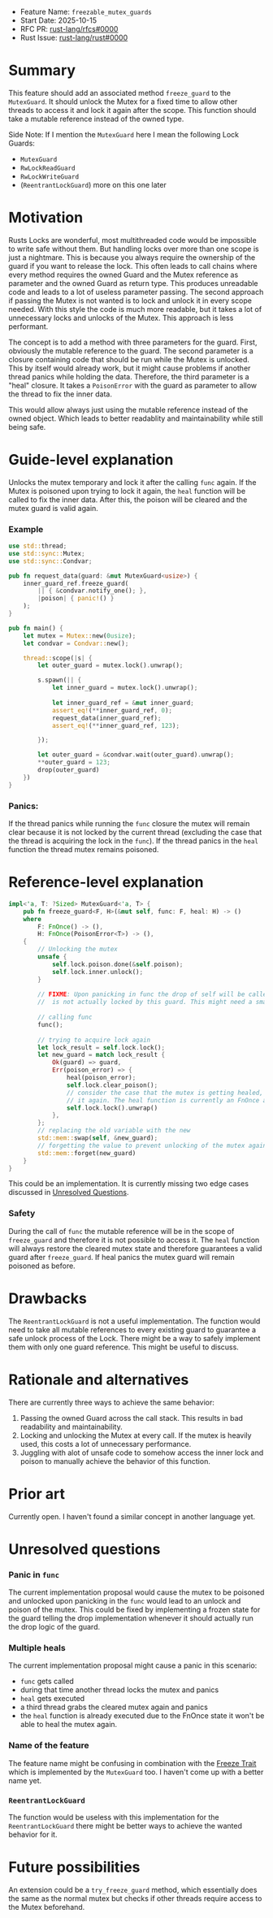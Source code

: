 - Feature Name: `freezable_mutex_guards`
- Start Date: 2025-10-15
- RFC PR: [rust-lang/rfcs#0000](https://github.com/rust-lang/rfcs/pull/0000)
- Rust Issue: [rust-lang/rust#0000](https://github.com/rust-lang/rust/issues/0000)

# Summary
[summary]: #summary

This feature should add an associated method `freeze_guard` to the `MutexGuard`. It should unlock the Mutex for a fixed
time to allow other threads to access it and lock it again after the scope. This function should take a mutable
reference instead of the owned type.

Side Note: If I mention the `MutexGuard` here I mean the following Lock Guards:
 - `MutexGuard`
 - `RwLockReadGuard`
 - `RwLockWriteGuard`
 - (`ReentrantLockGuard`) more on this one later


# Motivation
[motivation]: #motivation

Rusts Locks are wonderful, most multithreaded code would be impossible to write safe without them. But handling locks
over more than one scope is just a nightmare. This is because you always require the ownership of the guard if you want
to release the lock. This often leads to call chains where every method requires the owned Guard and the Mutex reference
as parameter and the owned Guard as return type. This produces unreadable code and leads to a lot of useless parameter
passing. The second approach if passing the Mutex is not wanted is to lock and unlock it in every scope needed. With
this style the code is much more readable, but it takes a lot of unnecessary locks and unlocks of the Mutex. This
approach is less performant.

The concept is to add a method with three parameters for the guard. First, obviously the mutable reference to the guard.
The second parameter is a closure containing code that should be run while the Mutex is unlocked. This by itself would
already work, but it might cause problems if another thread panics while holding the data. Therefore, the third
parameter is a "heal" closure. It takes a `PoisonError` with the guard as parameter to allow the thread to fix the inner
data.

This would allow always just using the mutable reference instead of the owned object. Which leads to better readablity
and maintainability while still being safe.

# Guide-level explanation
[guide-level-explanation]: #guide-level-explanation

Unlocks the mutex temporary and lock it after the calling `func` again. If the Mutex is poisoned upon trying to lock it 
again, the `heal` function will be called to fix the inner data. After this, the poison will be cleared and the mutex 
guard is valid again.

### Example

```rust
use std::thread;
use std::sync::Mutex;
use std::sync::Condvar;

pub fn request_data(guard: &mut MutexGuard<usize>) {
    inner_guard_ref.freeze_guard(
        || { &condvar.notify_one(); },
        |poison| { panic!() }
    );
}

pub fn main() {
    let mutex = Mutex::new(0usize);
    let condvar = Condvar::new();

    thread::scope(|s| {
        let outer_guard = mutex.lock().unwrap();

        s.spawn(|| {
            let inner_guard = mutex.lock().unwrap();
            
            let inner_guard_ref = &mut inner_guard;
            assert_eq!(**inner_guard_ref, 0);
            request_data(inner_guard_ref);
            assert_eq!(**inner_guard_ref, 123);

        });

        let outer_guard = &condvar.wait(outer_guard).unwrap();
        **outer_guard = 123;
        drop(outer_guard)
    })
}
```

### Panics:

If the thread panics while running the `func` closure the mutex will remain clear because it is not locked by the
current thread (excluding the case that the thread is acquiring the lock in the `func`). If the thread panics in the
`heal` function the thread mutex remains poisoned.

# Reference-level explanation
[reference-level-explanation]: #reference-level-explanation

```rust
impl<'a, T: ?Sized> MutexGuard<'a, T> {
    pub fn freeze_guard<F, H>(&mut self, func: F, heal: H) -> () 
    where
        F: FnOnce() -> (),
        H: FnOnce(PoisonError<T>) -> (),
    {
        // Unlocking the mutex
        unsafe {
            self.lock.poison.done(&self.poison);
            self.lock.inner.unlock();
        }
        
        // FIXME: Upon panicking in func the drop of self will be called which will lead to problems because the mutex
        //  is not actually locked by this guard. This might need a small change in the drop logic of the guard.
        
        // calling func
        func();
        
        // trying to acquire lock again
        let lock_result = self.lock.lock();
        let new_guard = match lock_result {
            Ok(guard) => guard,
            Err(poison_error) => {
                heal(poison_error);
                self.lock.clear_poison();
                // consider the case that the mutex is getting healed, another thread grabs the cleared mutex and poisons
                // it again. The heal function is currently an FnOnce and therefore it cannot be cleared again.
                self.lock.lock().unwrap()
            },
        };
        // replacing the old variable with the new
        std::mem::swap(self, &new_guard);
        // forgetting the value to prevent unlocking of the mutex again
        std::mem::forget(new_guard)
    }
}
```

This could be an implementation. It is currently missing two edge cases discussed in 
[Unresolved Questions](#unresolved-questions).

### Safety
During the call of `func` the mutable reference will be in the scope of `freeze_guard` and therefore it is not possible
to access it. The `heal` function will always restore the cleared mutex state and therefore guarantees a valid guard
after `freeze_guard`. If heal panics the mutex guard will remain poisoned as before.


# Drawbacks
[drawbacks]: #drawbacks

The `ReentrantLockGuard` is not a useful implementation. The function would need to take all mutable references to every
existing guard to guarantee a safe unlock process of the Lock. There might be a way to safely implement them with only
one guard reference. This might be useful to discuss.

# Rationale and alternatives
[rationale-and-alternatives]: #rationale-and-alternatives

There are currently three ways to achieve the same behavior:
1. Passing the owned Guard across the call stack. This results in bad readability and maintainability.
2. Locking and unlocking the Mutex at every call. If the mutex is heavily used, this costs a lot of unnecessary performance.
3. Juggling with alot of unsafe code to somehow access the inner lock and poison to manually achieve the behavior of this
function.

# Prior art
[prior-art]: #prior-art

Currently open. I haven't found a similar concept in another language yet.

# Unresolved questions
[unresolved-questions]: #unresolved-questions

### Panic in `func`
The current implementation proposal would cause the mutex to be poisoned and unlocked upon panicking in the `func` would
lead to an unlock and poison of the mutex. This could be fixed by implementing a frozen state for the guard telling the
drop implementation whenever it should actually run the drop logic of the guard.

### Multiple heals
The current implementation proposal might cause a panic in this scenario:
 - `func` gets called
 - during that time another thread locks the mutex and panics
 - `heal` gets executed
 - a third thread grabs the cleared mutex again and panics
 - the `heal` function is already executed due to the FnOnce state it won't be able to heal the mutex again.

### Name of the feature
The feature name might be confusing in combination with the [Freeze Trait](https://doc.rust-lang.org/std/marker/trait.Freeze.html)
which is implemented by the `MutexGuard` too. I haven't come up with a better name yet.

### `ReentrantLockGuard`
The function would be useless with this implementation for the `ReentrantLockGuard` there might be better ways to 
achieve the wanted behavior for it.

# Future possibilities
[future-possibilities]: #future-possibilities

An extension could be a `try_freeze_guard` method, which essentially does the same as the normal mutex but checks if
other threads require access to the Mutex beforehand.